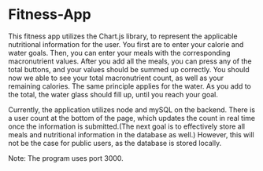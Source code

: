# Fitness-App

This fitness app utilizes the Chart.js library, to represent the applicable nutritional information for the user. You first are to enter your calorie and water goals. Then, you can enter your meals with the corresponding macronutrient values. After you add all the meals, you can press any of the total buttons, and your values should be summed up correctly. You should now we able to see your total macronutrient count, as well as your remaining calories. The same principle applies for the water. As you add to the total, the water glass should fill up, until you reach your goal. 

Currently, the application utilizes node and mySQL on the backend. There is a user count at the bottom of the page, which updates the count in real time once the information is submitted.(The next goal is to effectively store all meals and nutritional information in the database as well.) However, this will not be the case for public users, as the database is stored locally. 

Note: The program uses port 3000.  
